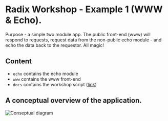 # Radix Workshop - Example 1 (WWW & Echo).

Purpose - a simple two module app. The public front-end (www) will respond to requests, request data from the non-public echo module - and echo the data back to the requestor. All magic! 
 
## Content

- ```echo``` contains the echo module
- ```www``` contains the www front-end
- ```docs``` contains the workshop script ([link](./docs/workshop.md))

## A conceptual overview of the application.

![Conseptual diagram](./docs/smalldiagram.png) 
